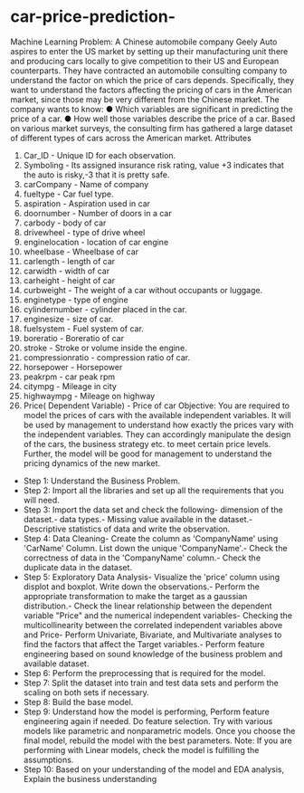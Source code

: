 # car-price-prediction-
Machine Learning
 Problem:
 A Chinese automobile company Geely Auto aspires to enter the US market by setting up their
 manufacturing unit there and producing cars locally to give competition to their US and
 European counterparts.
 They have contracted an automobile consulting company to understand the factor on which the
 price of cars depends. Specifically, they want to understand the factors affecting the pricing of
 cars in the American market, since those may be very different from the Chinese market. The
 company wants to know:
 ● Which variables are significant in predicting the price of a car.
 ● How well those variables describe the price of a car.
 Based on various market surveys, the consulting firm has gathered a large dataset of different
 types of cars across the American market.
 Attributes
 1. Car_ID - Unique ID for each observation.
 2. Symboling - Its assigned insurance risk rating, value +3 indicates that the auto is risky,-3 that it is pretty safe.
 3. carCompany - Name of company
 4. fueltype - Car fuel type.
 5. aspiration - Aspiration used in car
 6. doornumber - Number of doors in a car
 7. carbody - body of car
 8. drivewheel - type of drive wheel
 9. enginelocation - location of car engine
 10. wheelbase - Wheelbase of car
 11. carlength - length of car
 12. carwidth - width of car
 13. carheight - height of car
 14. curbweight - The weight of a car without occupants or luggage.
 15. enginetype - type of engine
16. cylindernumber - cylinder placed in the car.
 17. enginesize - size of car.
 18. fuelsystem - Fuel system of car.
 19. boreratio - Boreratio of car
 20. stroke - Stroke or volume inside the engine.
 21. compressionratio - compression ratio of car.
 22. horsepower - Horsepower
 23. peakrpm - car peak rpm
 24. citympg - Mileage in city
 25. highwaympg - Mileage on highway
 26. Price( Dependent Variable) - Price of car
      Objective:
 You are required to model the prices of cars with the available independent variables. It will be
 used by management to understand how exactly the prices vary with the independent variables.
 They can accordingly manipulate the design of the cars, the business strategy etc. to meet
 certain price levels. Further, the model will be good for management to understand the pricing
 dynamics of the new market.

* Step 1: Understand the Business Problem.
* Step 2: Import all the libraries and set up all the requirements that you will need.
* Step 3: Import the data set and check the following- dimension of the dataset.- data types.- Missing value available in the dataset.- Descriptive statistics of data and write the observation.
* Step 4: Data Cleaning- Create the column as 'CompanyName' using 'CarName' Column. List down the unique
 'CompanyName'.- Check the correctness of data in the 'CompanyName' column.- Check the duplicate data in the dataset.
* Step 5: Exploratory Data Analysis- Visualize the 'price' column using displot and boxplot. Write down the observations.- Perform the appropriate transformation to make the target as a gaussian distribution.- Check the linear relationship between the dependent variable "Price" and the numerical
 independent variables- Checking the multicollinearity between the correlated independent variables above and
 Price- Perform Univariate, Bivariate, and Multivariate analyses to find the factors that affect the
 Target variables.- Perform feature engineering based on sound knowledge of the business problem and
 available dataset.
* Step 6: Perform the preprocessing that is required for the model.
* Step 7: Split the dataset into train and test data sets and perform the scaling on both
 sets if necessary.
* Step 8: Build the base model.
* Step 9: Understand how the model is performing, Perform feature engineering again if
 needed. Do feature selection. Try with various models like parametric and
 nonparametric models. Once you choose the final model, rebuild the model with the
 best parameters. Note: If you are performing with Linear models, check the model is fulfilling the
 assumptions.
* Step 10: Based on your understanding of the model and EDA analysis, Explain the
 business understanding
